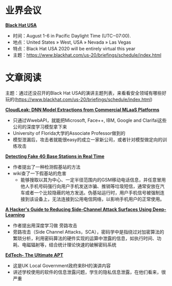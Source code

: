 # 业界会议

[**Black Hat USA**](https://www.blackhat.com/us-20/)
* 时间：August 1-6 in Pacific Daylight Time (UTC−07:00).
* 地点：United States » West, USA » Nevada » Las Vegas
* 特点：Black Hat USA 2020 will be entirely virtual this year
* 主题：https://www.blackhat.com/us-20/briefings/schedule/index.html


# 文章阅读

主题：通过还没召开的Black Hat USA的演讲主题列表，来看看安全领域有哪些好玩的(https://www.blackhat.com/us-20/briefings/schedule/index.html)

[**CloudLeak: DNN Model Extractions from Commercial MLaaS Platforms**](https://www.blackhat.com/us-20/briefings/schedule/index.html#cloudleak-dnn-model-extractions-from-commercial-mlaas-platforms-20825)
* 只通过WwebAPI，就能把Microsoft, Face++, IBM, Google and Clarifai这些公司的深度学习模型拿下来
* University of Florida大学的Associate Professor做到的
* 模型泄漏后，攻击者就能很easy的成立一家新公司，或者针对模型做定向的训练攻击


[**Detecting Fake 4G Base Stations in Real Time**](https://www.blackhat.com/us-20/briefings/schedule/index.html#detecting-fake-g-base-stations-in-real-time-19746)
* 作者提出了一种检测假基站的方法 
* wiki查了一下假基站的危害
   * 能够搜取以其为中心、一定半径范围内的GSM移动电话信息，并任意冒用他人手机号码强行向用户手机发送诈骗、推销等垃圾短信，通常安放在汽车或者一个比较隐蔽的地方发送。伪基站运行时，用户手机信号被强制连接到该设备上，无法连接到公用电信网络，以影响手机用户的正常使用。


[**A Hacker's Guide to Reducing Side-Channel Attack Surfaces Using Deep-Learning**](https://www.blackhat.com/us-20/briefings/schedule/index.html#a-hackers-guide-to-reducing-side-channel-attack-surfaces-using-deep-learning-21111)
* 作者提出用深度学习做 旁路攻击
* 旁路攻击（Side Channel Attacks，SCA），密码学中是指绕过对加密算法的繁琐分析，利用密码算法的硬件实现的运算中泄露的信息，如执行时间、功耗、电磁辐射等，结合统计理论快速的破解密码系统
 

[**EdTech- The Ultimate APT**](https://www.blackhat.com/us-20/briefings/schedule/index.html#edtech--the-ultimate-apt-19704)
* 这是UK Local Government政府来BH的演讲内容
* 讲述学校使用的软件的信息泄露问题，学生的隐私信息泄露，在他们看来，很严重






